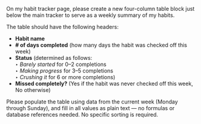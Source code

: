 On my habit tracker page, please create a new four-column table block just below the main tracker to serve as a weekly summary of my habits.

The table should have the following headers:
- **Habit name**
- **# of days completed** (how many days the habit was checked off this week)
- **Status** (determined as follows:  
  ‣ *Barely started* for 0–2 completions  
  ‣ *Making progress* for 3–5 completions  
  ‣ *Crushing it* for 6 or more completions)
- **Missed completely?** (Yes if the habit was never checked off this week, No otherwise)

Please populate the table using data from the current week (Monday through Sunday), and fill in all values as plain text — no formulas or database references needed. No specific sorting is required.
